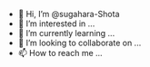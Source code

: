 - 👋 Hi, I’m @sugahara-Shota
- 👀 I’m interested in ...
- 🌱 I’m currently learning ...
- 💞️ I’m looking to collaborate on ...
- 📫 How to reach me ...

<!---
sugahara-Shota/sugahara-Shota is a ✨ special ✨ repository because its `README.md` (this file) appears on your GitHub profile.
You can click the Preview link to take a look at your changes.
--->
